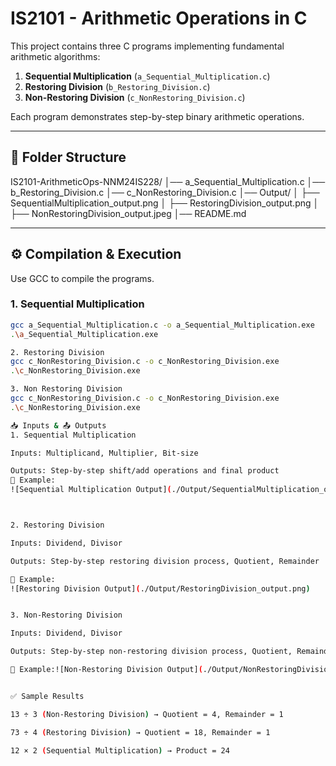 # IS2101 - Arithmetic Operations in C

This project contains three C programs implementing fundamental arithmetic algorithms:

1. **Sequential Multiplication** (`a_Sequential_Multiplication.c`)
2. **Restoring Division** (`b_Restoring_Division.c`)
3. **Non-Restoring Division** (`c_NonRestoring_Division.c`)

Each program demonstrates step-by-step binary arithmetic operations.

---

## 📂 Folder Structure

IS2101-ArithmeticOps-NNM24IS228/
│── a_Sequential_Multiplication.c
│── b_Restoring_Division.c
│── c_NonRestoring_Division.c
│── Output/
│ ├── SequentialMultiplication_output.png
│ ├── RestoringDivision_output.png
│ ├── NonRestoringDivision_output.jpeg
│── README.md

---

## ⚙️ Compilation & Execution

Use GCC to compile the programs.

### 1. Sequential Multiplication
```bash
gcc a_Sequential_Multiplication.c -o a_Sequential_Multiplication.exe
.\a_Sequential_Multiplication.exe

2. Restoring Division
gcc c_NonRestoring_Division.c -o c_NonRestoring_Division.exe
.\c_NonRestoring_Division.exe

3. Non Restoring Division
gcc c_NonRestoring_Division.c -o c_NonRestoring_Division.exe
.\c_NonRestoring_Division.exe

📥 Inputs & 📤 Outputs
1. Sequential Multiplication

Inputs: Multiplicand, Multiplier, Bit-size

Outputs: Step-by-step shift/add operations and final product
📸 Example:
![Sequential Multiplication Output](./Output/SequentialMultiplication_output.png)



2. Restoring Division

Inputs: Dividend, Divisor

Outputs: Step-by-step restoring division process, Quotient, Remainder

📸 Example:
![Restoring Division Output](./Output/RestoringDivision_output.png)


3. Non-Restoring Division

Inputs: Dividend, Divisor

Outputs: Step-by-step non-restoring division process, Quotient, Remainder

📸 Example:![Non-Restoring Division Output](./Output/NonRestoringDivision_output.jpeg)


✅ Sample Results

13 ÷ 3 (Non-Restoring Division) → Quotient = 4, Remainder = 1

73 ÷ 4 (Restoring Division) → Quotient = 18, Remainder = 1

12 × 2 (Sequential Multiplication) → Product = 24